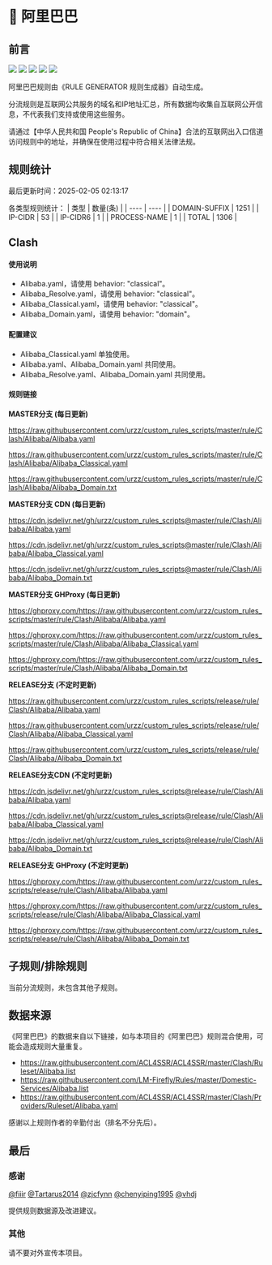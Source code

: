 # 🧸 阿里巴巴

## 前言

![](https://shields.io/badge/-移除重复规则-ff69b4) ![](https://shields.io/badge/-DOMAIN与DOMAIN--SUFFIX合并-green) ![](https://shields.io/badge/-DOMAIN--SUFFIX间合并-critical) ![](https://shields.io/badge/-DOMAIN--SUFFIX与DOMAIN--KEYWORD合并-blue) ![](https://shields.io/badge/-IP--CIDR(6)合并-blueviolet) 

阿里巴巴规则由《RULE GENERATOR 规则生成器》自动生成。

分流规则是互联网公共服务的域名和IP地址汇总，所有数据均收集自互联网公开信息，不代表我们支持或使用这些服务。

请通过【中华人民共和国 People's Republic of China】合法的互联网出入口信道访问规则中的地址，并确保在使用过程中符合相关法律法规。

## 规则统计

最后更新时间：2025-02-05 02:13:17

各类型规则统计：
| 类型 | 数量(条)  | 
| ---- | ----  |
| DOMAIN-SUFFIX | 1251  | 
| IP-CIDR | 53  | 
| IP-CIDR6 | 1  | 
| PROCESS-NAME | 1  | 
| TOTAL | 1306  | 


## Clash 

#### 使用说明
- Alibaba.yaml，请使用 behavior: "classical"。
- Alibaba_Resolve.yaml，请使用 behavior: "classical"。
- Alibaba_Classical.yaml，请使用 behavior: "classical"。
- Alibaba_Domain.yaml，请使用 behavior: "domain"。

#### 配置建议
- Alibaba_Classical.yaml 单独使用。
- Alibaba.yaml、Alibaba_Domain.yaml 共同使用。
- Alibaba_Resolve.yaml、Alibaba_Domain.yaml 共同使用。

#### 规则链接
**MASTER分支 (每日更新)**

https://raw.githubusercontent.com/urzz/custom_rules_scripts/master/rule/Clash/Alibaba/Alibaba.yaml

https://raw.githubusercontent.com/urzz/custom_rules_scripts/master/rule/Clash/Alibaba/Alibaba_Classical.yaml

https://raw.githubusercontent.com/urzz/custom_rules_scripts/master/rule/Clash/Alibaba/Alibaba_Domain.txt

**MASTER分支 CDN (每日更新)**

https://cdn.jsdelivr.net/gh/urzz/custom_rules_scripts@master/rule/Clash/Alibaba/Alibaba.yaml

https://cdn.jsdelivr.net/gh/urzz/custom_rules_scripts@master/rule/Clash/Alibaba/Alibaba_Classical.yaml

https://cdn.jsdelivr.net/gh/urzz/custom_rules_scripts@master/rule/Clash/Alibaba/Alibaba_Domain.txt

**MASTER分支 GHProxy (每日更新)**

https://ghproxy.com/https://raw.githubusercontent.com/urzz/custom_rules_scripts/master/rule/Clash/Alibaba/Alibaba.yaml

https://ghproxy.com/https://raw.githubusercontent.com/urzz/custom_rules_scripts/master/rule/Clash/Alibaba/Alibaba_Classical.yaml

https://ghproxy.com/https://raw.githubusercontent.com/urzz/custom_rules_scripts/master/rule/Clash/Alibaba/Alibaba_Domain.txt

**RELEASE分支 (不定时更新)**

https://raw.githubusercontent.com/urzz/custom_rules_scripts/release/rule/Clash/Alibaba/Alibaba.yaml

https://raw.githubusercontent.com/urzz/custom_rules_scripts/release/rule/Clash/Alibaba/Alibaba_Classical.yaml

https://raw.githubusercontent.com/urzz/custom_rules_scripts/release/rule/Clash/Alibaba/Alibaba_Domain.txt

**RELEASE分支CDN (不定时更新)**

https://cdn.jsdelivr.net/gh/urzz/custom_rules_scripts@release/rule/Clash/Alibaba/Alibaba.yaml

https://cdn.jsdelivr.net/gh/urzz/custom_rules_scripts@release/rule/Clash/Alibaba/Alibaba_Classical.yaml

https://cdn.jsdelivr.net/gh/urzz/custom_rules_scripts@release/rule/Clash/Alibaba/Alibaba_Domain.txt

**RELEASE分支 GHProxy (不定时更新)**

https://ghproxy.com/https://raw.githubusercontent.com/urzz/custom_rules_scripts/release/rule/Clash/Alibaba/Alibaba.yaml

https://ghproxy.com/https://raw.githubusercontent.com/urzz/custom_rules_scripts/release/rule/Clash/Alibaba/Alibaba_Classical.yaml

https://ghproxy.com/https://raw.githubusercontent.com/urzz/custom_rules_scripts/release/rule/Clash/Alibaba/Alibaba_Domain.txt

## 子规则/排除规则


当前分流规则，未包含其他子规则。

## 数据来源

《阿里巴巴》的数据来自以下链接，如与本项目的《阿里巴巴》规则混合使用，可能会造成规则大量重复。

- https://raw.githubusercontent.com/ACL4SSR/ACL4SSR/master/Clash/Ruleset/Alibaba.list
- https://raw.githubusercontent.com/LM-Firefly/Rules/master/Domestic-Services/Alibaba.list
- https://raw.githubusercontent.com/ACL4SSR/ACL4SSR/master/Clash/Providers/Ruleset/Alibaba.yaml


感谢以上规则作者的辛勤付出（排名不分先后）。

## 最后

### 感谢

[@fiiir](https://github.com/fiiir) [@Tartarus2014](https://github.com/Tartarus2014) [@zjcfynn](https://github.com/zjcfynn) [@chenyiping1995](https://github.com/chenyiping1995) [@vhdj](https://github.com/vhdj)

提供规则数据源及改进建议。

### 其他

请不要对外宣传本项目。